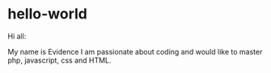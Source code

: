 # hello-world
Hi all:

My name is Evidence I am passionate about coding and would like to master php, javascript, css and HTML. 
